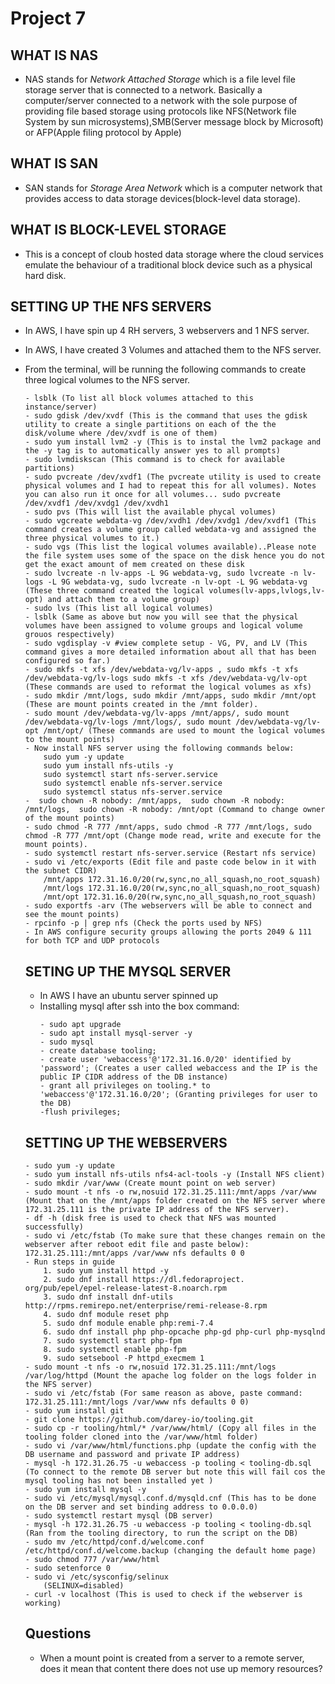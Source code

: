 # Project 7
 ## WHAT IS NAS
 * NAS stands for *Network Attached Storage* which is a file level file storage server that is connected to a network. Basically a computer/server connected to a network with the sole purpose of providing file based storage using protocols like NFS(Network file System by sun microsystems),SMB(Server message block by Microsoft) or AFP(Apple filing protocol by Apple)

 ## WHAT IS SAN
 * SAN stands for *Storage Area Network* which is a computer network that provides access to data storage devices(block-level data storage).

 ## WHAT IS BLOCK-LEVEL STORAGE
 * This is a concept of cloub hosted data storage where the cloud services emulate the behaviour of a traditional block device such as a physical hard disk.

 ## SETTING UP THE NFS SERVERS
 * In AWS, I have spin up 4 RH servers, 3 webservers and 1 NFS server.
 * In AWS, I have created 3 Volumes and attached them to the NFS server.
 * From the terminal, will be running the following commands to create three logical volumes to the NFS server.
    ```
    - lsblk (To list all block volumes attached to this instance/server)
    - sudo gdisk /dev/xvdf (This is the command that uses the gdisk utility to create a single partitions on each of the the disk/volume where /dev/xvdf is one of them)
    - sudo yum install lvm2 -y (This is to instal the lvm2 package and the -y tag is to automatically answer yes to all prompts)
    - sudo lvmdiskscan (This command is to check for available partitions)
    - sudo pvcreate /dev/xvdf1 (The pvcreate utility is used to create physical volumes and I had to repeat this for all volumes). Notes you can also run it once for all volumes... sudo pvcreate /dev/xvdf1 /dev/xvdg1 /dev/xvdh1
    - sudo pvs (This will list the available phycal volumes)
    - sudo vgcreate webdata-vg /dev/xvdh1 /dev/xvdg1 /dev/xvdf1 (This command creates a volume group called webdata-vg and assigned the three physical volumes to it.)
    - sudo vgs (This list the logical volumes available)..Please note the file system uses some of the space on the disk hence you do not get the exact amount of mem created on these disk
    - sudo lvcreate -n lv-apps -L 9G webdata-vg, sudo lvcreate -n lv-logs -L 9G webdata-vg, sudo lvcreate -n lv-opt -L 9G webdata-vg (These three command created the logical volumes(lv-apps,lvlogs,lv-opt) and attach them to a volume group)
    - sudo lvs (This list all logical volumes)
    - lsblk (Same as above but now you will see that the physical volumes have been assigned to volume groups and logical volume grouos respectively)
    - sudo vgdisplay -v #view complete setup - VG, PV, and LV (This command gives a more detailed information about all that has been configured so far.)
    - sudo mkfs -t xfs /dev/webdata-vg/lv-apps , sudo mkfs -t xfs /dev/webdata-vg/lv-logs sudo mkfs -t xfs /dev/webdata-vg/lv-opt (These commands are used to reformat the logical volumes as xfs)
    - sudo mkdir /mnt/logs, sudo mkdir /mnt/apps, sudo mkdir /mnt/opt (These are mount points created in the /mnt folder).
    - sudo mount /dev/webdata-vg/lv-apps /mnt/apps/, sudo mount /dev/webdata-vg/lv-logs /mnt/logs/, sudo mount /dev/webdata-vg/lv-opt /mnt/opt/ (These commands are used to mount the logical volumes to the mount points)
    - Now install NFS server using the following commands below:
        sudo yum -y update
        sudo yum install nfs-utils -y
        sudo systemctl start nfs-server.service
        sudo systemctl enable nfs-server.service
        sudo systemctl status nfs-server.service
    -  sudo chown -R nobody: /mnt/apps,  sudo chown -R nobody: /mnt/logs,  sudo chown -R nobody: /mnt/opt (Command to change owner of the mount points)
    - sudo chmod -R 777 /mnt/apps, sudo chmod -R 777 /mnt/logs, sudo chmod -R 777 /mnt/opt (Change mode read, write and execute for the mount points).
    - sudo systemctl restart nfs-server.service (Restart nfs service)
    - sudo vi /etc/exports (Edit file and paste code below in it with the subnet CIDR)
        /mnt/apps 172.31.16.0/20(rw,sync,no_all_squash,no_root_squash)
        /mnt/logs 172.31.16.0/20(rw,sync,no_all_squash,no_root_squash)
        /mnt/opt 172.31.16.0/20(rw,sync,no_all_squash,no_root_squash)
    - sudo exportfs -arv (The webservers will be able to connect and see the mount points)
    - rpcinfo -p | grep nfs (Check the ports used by NFS)
    - In AWS configure security groups allowing the ports 2049 & 111 for both TCP and UDP protocols 
    ```

    ## SETING UP THE MYSQL SERVER
    * In AWS I have an ubuntu server spinned up
    * Installing mysql after ssh into the box command: 
        ```
        - sudo apt upgrade
        - sudo apt install mysql-server -y 
        - sudo mysql
        - create database tooling;
        - create user 'webaccess'@'172.31.16.0/20' identified by 'password'; (Creates a user called webaccess and the IP is the public IP CIDR address of the DB instance)
        - grant all privileges on tooling.* to 'webaccess'@'172.31.16.0/20'; (Granting privileges for user to the DB)
        -flush privileges;

        ```

    ## SETTING UP THE WEBSERVERS
    ```
    - sudo yum -y update
    - sudo yum install nfs-utils nfs4-acl-tools -y (Install NFS client)
    - sudo mkdir /var/www (Create mount point on web server)
    - sudo mount -t nfs -o rw,nosuid 172.31.25.111:/mnt/apps /var/www (Mount that on the /mnt/apps folder created on the NFS server where 172.31.25.111 is the private IP address of the NFS server).
    - df -h (disk free is used to check that NFS was mounted successfully)
    - sudo vi /etc/fstab (To make sure that these changes remain on the webserver after reboot edit file and paste below):
    172.31.25.111:/mnt/apps /var/www nfs defaults 0 0
    - Run steps in guide
        1. sudo yum install httpd -y
        2. sudo dnf install https://dl.fedoraproject.   org/pub/epel/epel-release-latest-8.noarch.rpm
        3. sudo dnf install dnf-utils http://rpms.remirepo.net/enterprise/remi-release-8.rpm
        4. sudo dnf module reset php
        5. sudo dnf module enable php:remi-7.4
        6. sudo dnf install php php-opcache php-gd php-curl php-mysqlnd
        7. sudo systemctl start php-fpm
        8. sudo systemctl enable php-fpm
        9. sudo setsebool -P httpd_execmem 1
    - sudo mount -t nfs -o rw,nosuid 172.31.25.111:/mnt/logs /var/log/httpd (Mount the apache log folder on the logs folder in the NFS server)
    - sudo vi /etc/fstab (For same reason as above, paste command: 172.31.25.111:/mnt/logs /var/www nfs defaults 0 0)
    - sudo yum install git
    - git clone https://github.com/darey-io/tooling.git
    - sudo cp -r tooling/html/* /var/www/html/ (Copy all files in the tooling folder cloned into the /var/www/html folder)
    - sudo vi /var/www/html/functions.php (update the config with the DB username and password and private IP address)
    - mysql -h 172.31.26.75 -u webaccess -p tooling < tooling-db.sql (To connect to the remote DB server but note this will fail cos the mysql tooling has not been installed yet )
    - sudo yum install mysql -y
    - sudo vi /etc/mysql/mysql.conf.d/mysqld.cnf (This has to be done on the DB server and set binding address to 0.0.0.0)
    - sudo systemctl restart mysql (DB server)
    - mysql -h 172.31.26.75 -u webaccess -p tooling < tooling-db.sql (Ran from the tooling directory, to run the script on the DB)
    - sudo mv /etc/httpd/conf.d/welcome.conf /etc/httpd/conf.d/welcome.backup (changing the default home page)
    - sudo chmod 777 /var/www/html
    - sudo setenforce 0
    - sudo vi /etc/sysconfig/selinux
        (SELINUX=disabled)
    - curl -v localhost (This is used to check if the webserver is working)
    ```

    ## Questions
    * When a mount point is created from a server to a remote server, does it mean that content there does not use up memory resources?